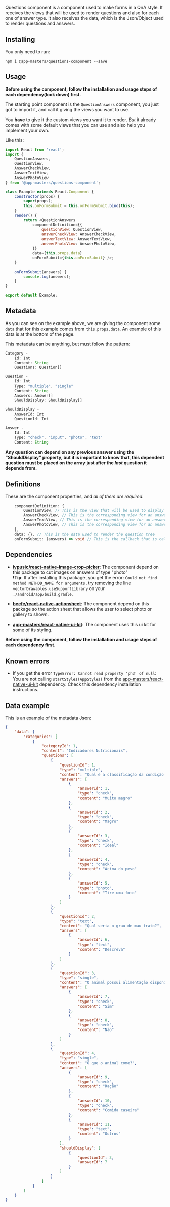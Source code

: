 Questions component is a component used to make forms in a QnA style. It receives the views that will be used to render questions and also for each one of answer type. It also receives the data, which is the Json/Object used to render questions and answers.

## Installing 
You only need to run:
```
npm i @app-masters/questions-component --save
```

## Usage

**Before using the component, follow the installation and usage steps of each dependency(look down) first.**

The starting point component is the ```QuestionAnswers``` component, you just got to import it, and call it giving the views you want to use.

You **have** to give it the custom views you want it to render. *But* it already comes with some default views that you can use and also help you implement your own.

Like this:
```js
import React from 'react';
import {
	QuestionAnswers,
	QuestionView,
	AnswerCheckView,
	AnswerTextView,
	AnswerPhotoView
} from '@app-masters/questions-component';

class Example extends React.Component {
	constructor(props) {
		super(props);
		this.onFormSubmit = this.onFormSubmit.bind(this);
	}
	render() {
		return <QuestionAnswers
			componentDefinition={{
				questionView: QuestionView,
				answerCheckView: AnswerCheckView,
				answerTextView: AnswerTextView,
				answerPhotoView: AnswerPhotoView,
			}}
			data={this.props.data}
			onFormSubmit={this.onFormSubmit} />;
	}

	onFormSubmit(answers) {
		console.log(answers);
	}
}

export default Example;
```

## Metadata
As you can see on the example above, we are giving the component some ```data``` that for this example comes from ```this.props.data```. An example of this data is at the bottom of the page.

This metadata can be anything, but must follow the pattern:
```ts
Category -  
    Id: Int  
    Content: String  
    Questions: Question[]  

Question -  
    Id: Int  
    Type: "multiple", "single"  
    Content: String  
    Answers: Answer[]  
    ShouldDisplay: ShouldDisplay[]  

ShouldDisplay -  
    AnswerId: Int  
    QuestionId: Int

Answer -
    Id: Int  
    Type: "check", "input", "photo", "text"  
    Content: String  
```

**Any question can depend on any previous answer using the "ShouldDisplay" property, but it is important to know that, this dependent question must be placed on the array just after the *last* question it depends from.**

## Definitions
These are the component properties, and *all of them are required*:
```ts
    componentDefinition: {
        QuestionView, // This is the view that will be used to display a single question, this view shows the question title and the answer array
        AnswerCheckView, // This is the corresponding view for an answer of type "check"
        AnswerTextView, // This is the corresponding view for an answer of type "text"
        AnswerPhotoView, // This is the corresponding view for an answer of type "photo"
    },
    data: {}, // This is the data used to render the question tree
    onFormSubmit: (answers) => void // This is the callback that is called when the last question is answered
```  

## Dependencies
- **[ivpusic/react-native-image-crop-picker](https://github.com/ivpusic/react-native-image-crop-picker)**: The component depend on this package to cut images on answers of type "photo"  
    **!Tip**: If after installing this package, you get the error: ```Could not find method METHOD_NAME for arguments```, try removing the line ```vectorDrawables.useSupportLibrary``` on your ```./android/app/build.gradle```.

- **[beefe/react-native-actionsheet](https://github.com/beefe/react-native-actionsheet)**: The component depend on this package so the action sheet that allows the user to select photo or gallery to shown.

- **[app-masters/react-native-ui-kit](https://github.com/app-masters/react-native-ui-kit)**: The component uses this ui kit for some of its styling.

**Before using the component, follow the installation and usage steps of each dependency first.**

## Known errors
- If you get the error ```TypeError: Cannot read property 'ph3' of null```:  
    You are not calling ```startStyles(AppStyles)``` from the [app-masters/react-native-ui-kit](https://github.com/app-masters/react-native-ui-kit) dependency. Check this dependency installation instructions.

## Data example
This is an example of the metadata Json:
```json
{
    "data": {
        "categories": [
            {
                "categoryId": 1,
                "content": "Indicadores Nutricionais",
                "questions": [
                    {
                        "questionId": 1,
                        "type": "multiple",
                        "content": "Qual é a classificação da condição corporal do animal?",
                        "answers": [
                            {
                                "answerId": 1,
                                "type": "check",
                                "content": "Muito magro"
                            },
                            {
                                "answerId": 2,
                                "type": "check",
                                "content": "Magro"
                            },
                            {
                                "answerId": 3,
                                "type": "check",
                                "content": "Ideal"
                            },
                            {
                                "answerId": 4,
                                "type": "check",
                                "content": "Acima do peso"
                            },
                            {
                                "answerId": 5,
                                "type": "photo",
                                "content": "Tire uma foto"
                            }
                        ]
                    },
                    {
                        "questionId": 2,
                        "type": "text",
                        "content": "Qual seria o grau de mau trato?",
                        "answers": [
                            {
                                "answerId": 6,
                                "type": "text",
                                "content": "Descreva"
                            }
                        ]
                    },
                    {
                        "questionId": 3,
                        "type": "single",
                        "content": "O animal possui alimentação disponível?",
                        "answers": [
                            {
                                "answerId": 7,
                                "type": "check",
                                "content": "Sim"
                            },
                            {
                                "answerId": 8,
                                "type": "check",
                                "content": "Não"
                            }
                        ]
                    },
                    {
                        "questionId": 4,
                        "type": "single",
                        "content": "O que o animal come?",
                        "answers": [
                            {
                                "answerId": 9,
                                "type": "check",
                                "content": "Ração"
                            },
                            {
                                "answerId": 10,
                                "type": "check",
                                "content": "Comida caseira"
                            },
                            {
                                "answerId": 11,
                                "type": "text",
                                "content": "Outros"
                            }
                        ],
                        "shouldDisplay": [
                            {
                                "questionId": 3,
                                "answerId": 7
                            }
                        ]
                    }
                ]
            }
        ]
    }
}
```  
